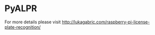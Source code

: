 PyALPR
======

For more details please visit http://lukagabric.com/raspberry-pi-license-plate-recognition/
